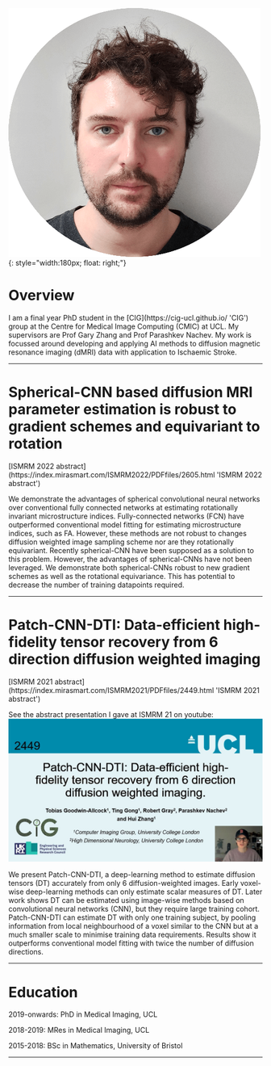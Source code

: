 
![My photo](/images/circle_photo.png){: style="width:180px; float: right;"}

<h1> Overview </h1>
I am a final year PhD student in the [CIG](https://cig-ucl.github.io/ 'CIG') group at the Centre for Medical Image Computing (CMIC) at UCL. My supervisors are Prof Gary Zhang and Prof Parashkev Nachev. My work is focussed around developing and applying AI methods to diffusion magnetic resonance imaging (dMRI) data with application to Ischaemic Stroke.  

<hr>
<h1> Spherical-CNN based diffusion MRI parameter estimation is robust to gradient schemes and equivariant to rotation </h1>
[ISMRM 2022 abstract](https://index.mirasmart.com/ISMRM2022/PDFfiles/2605.html 'ISMRM 2022 abstract')

We demonstrate the advantages of spherical convolutional neural networks over conventional fully connected networks at estimating rotationally invariant microstructure indices. Fully-connected networks (FCN) have outperformed conventional model fitting for estimating microstructure indices, such as FA. However, these methods are not robust to changes diffusion weighted image sampling scheme nor are they rotationally equivariant. Recently spherical-CNN have been supposed as a solution to this problem. However, the advantages of spherical-CNNs have not been leveraged. We demonstrate both spherical-CNNs robust to new gradient schemes as well as the rotational equivariance. This has potential to decrease the number of training datapoints required.

<hr>

<h1> Patch-CNN-DTI: Data-efficient high-fidelity tensor recovery from 6 direction diffusion weighted imaging </h1>
[ISMRM 2021 abstract](https://index.mirasmart.com/ISMRM2021/PDFfiles/2449.html 'ISMRM 2021 abstract')

See the abstract presentation I gave at ISMRM 21 on youtube:
[![My photo](/Images/ISMRM21Title.jpg)](https://www.youtube.com/watch?v=KSIy84Abgug)

We present Patch-CNN-DTI, a deep-learning method to estimate diffusion tensors (DT) accurately from only 6 diffusion-weighted images. Early voxel-wise deep-learning methods can only estimate scalar measures of DT. Later work shows DT can be estimated using image-wise methods based on convolutional neural networks (CNN), but they require large training cohort. Patch-CNN-DTI can estimate DT with only one training subject, by pooling information from local neighbourhood of a voxel similar to the CNN but at a much smaller scale to minimise training data requirements. Results show it outperforms conventional model fitting with twice the number of diffusion directions.

<hr>

<h1> Education </h1>
2019-onwards: PhD in Medical Imaging, UCL

2018-2019: MRes in Medical Imaging, UCL

2015-2018: BSc in Mathematics, University of Bristol
<hr>
